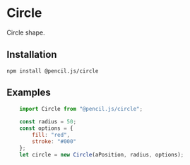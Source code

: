 # Circle

Circle shape.


## Installation

    npm install @pencil.js/circle


## Examples

```js
    import Circle from "@pencil.js/circle";
    
    const radius = 50;
    const options = {
        fill: "red",
        stroke: "#000"
    };
    let circle = new Circle(aPosition, radius, options);
```
